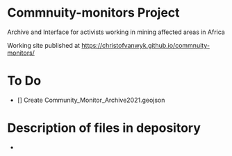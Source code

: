 # Commnuity-monitors Project
Archive and Interface for activists working in mining affected areas in Africa

Working site published at https://christofvanwyk.github.io/commnuity-monitors/

# To Do
- [] Create Community_Monitor_Archive2021.geojson


# Description of files in depository
* 
